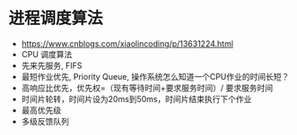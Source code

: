 # 进程调度算法
- https://www.cnblogs.com/xiaolincoding/p/13631224.html
- CPU 调度算法
- 先来先服务, FIFS
- 最短作业优先, Priority Queue, 操作系统怎么知道一个CPU作业的时间长短？
- 高响应比优先，优先权=（现有等待时间+要求服务时间）/ 要求服务时间
- 时间片轮转，时间片设为20ms到50ms，时间片结束执行下个作业
- 最高优先级
- 多级反馈队列
